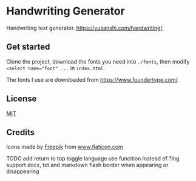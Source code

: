 # Handwriting Generator

Handwriting text generator. https://yusanshi.com/handwriting/

## Get started

Clone the project, download the fonts you need into `./fonts`, then modify `<select name="font" ...` in `index.html`.

The fonts I use are downloaded from https://www.foundertype.com/.


## License

[MIT](http://opensource.org/licenses/MIT)


## Credits

<div>Icons made by <a href="https://www.flaticon.com/authors/freepik" title="Freepik">Freepik</a> from <a href="https://www.flaticon.com/" title="Flaticon">www.flaticon.com</a></div>



TODO
add return to top
toggle language use funcition instead of ?lng
support docx, txt and markdown
flash border when appearing or disappearing
